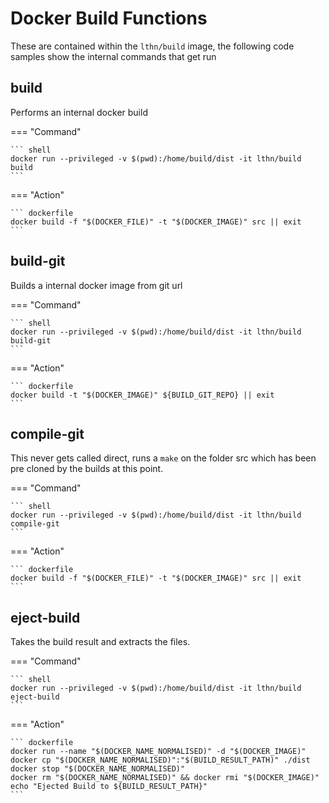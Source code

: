 # Docker Build Functions

These are contained within the `lthn/build` image, the following code samples show the internal commands that get run

## build

Performs an internal docker build

=== "Command"

    ``` shell
    docker run --privileged -v $(pwd):/home/build/dist -it lthn/build build
    ```

=== "Action"

    ``` dockerfile
    docker build -f "$(DOCKER_FILE)" -t "$(DOCKER_IMAGE)" src || exit
    ```

## build-git

Builds a internal docker image from git url

=== "Command"

    ``` shell
    docker run --privileged -v $(pwd):/home/build/dist -it lthn/build build-git
    ```

=== "Action"

    ``` dockerfile
    docker build -t "$(DOCKER_IMAGE)" ${BUILD_GIT_REPO} || exit
    ```

## compile-git

This never gets called direct, runs a `make` on the folder src which has been pre cloned by the builds at this point.

=== "Command"

    ``` shell
    docker run --privileged -v $(pwd):/home/build/dist -it lthn/build compile-git
    ```

=== "Action"

    ``` dockerfile
    docker build -f "$(DOCKER_FILE)" -t "$(DOCKER_IMAGE)" src || exit
    ```

## eject-build

Takes the build result and extracts the files. 

=== "Command"

    ``` shell
    docker run --privileged -v $(pwd):/home/build/dist -it lthn/build eject-build
    ```

=== "Action"

    ``` dockerfile
    docker run --name "$(DOCKER_NAME_NORMALISED)" -d "$(DOCKER_IMAGE)"
    docker cp "$(DOCKER_NAME_NORMALISED)":"$(BUILD_RESULT_PATH)" ./dist
    docker stop "$(DOCKER_NAME_NORMALISED)"
    docker rm "$(DOCKER_NAME_NORMALISED)" && docker rmi "$(DOCKER_IMAGE)"
    echo "Ejected Build to ${BUILD_RESULT_PATH}"
    ```

